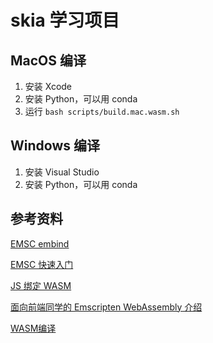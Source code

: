 # skia 学习项目

## MacOS 编译

1. 安装 Xcode
2. 安装 Python，可以用 conda
3. 运行 ```bash scripts/build.mac.wasm.sh```

## Windows 编译
1. 安装 Visual Studio
2. 安装 Python，可以用 conda

## 参考资料
[EMSC embind](https://emscripten.org/docs/porting/connecting_cpp_and_javascript/embind.html#embind)

[EMSC 快速入门](https://www.cntofu.com/book/150/zh/ch1-quick-guide/readme.md)

[JS 绑定 WASM](https://developer.mozilla.org/zh-CN/docs/WebAssembly/C_to_wasm)

[面向前端同学的 Emscripten WebAssembly 介绍](https://toyobayashi.github.io/2021/12/07/wasm1/)

[WASM编译](http://www.hikerpig.cn/2019-09-24-Compile-Skia-Canvaskit-WASM/)